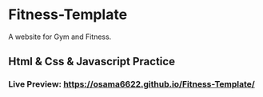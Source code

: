 # Fitness-Template
A website for Gym and Fitness.

## Html & Css & Javascript Practice 

### Live Preview: https://osama6622.github.io/Fitness-Template/
